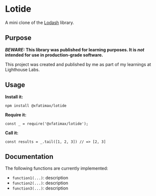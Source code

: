 # Lotide

A mini clone of the [Lodash](https://lodash.com) library.

## Purpose

**_BEWARE:_ This library was published for learning purposes. It is _not_ intended for use in production-grade software.**

This project was created and published by me as part of my learnings at Lighthouse Labs. 

## Usage

**Install it:**

`npm install @xfatimax/lotide`

**Require it:**

`const _ = require('@xfatimax/lotide');`

**Call it:**

`const results = _.tail([1, 2, 3]) // => [2, 3]`

## Documentation

The following functions are currently implemented:
* `function1(...)`: description
* `function2(...)`: description
* `function3(...)`: description